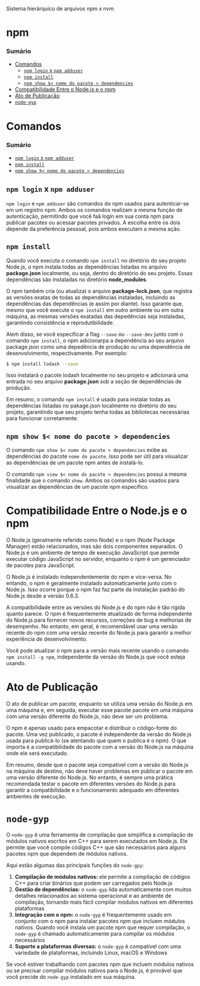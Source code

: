 Sistema hierárquico de arquivos npm x nvm

# npm

### Sumário

- [Comandos](#comandos)
    + [`npm login` x `npm adduser`](#comandos-npm-login-x-npm-adduser)
    + [`npm install`](#comandos-npm-install)
    + [`npm show $< nome do pacote > dependencies`](#comandos-npm-show-nome-pacote-dependencies)
- [Compatibilidade Entre o Node.js e o npm](#compatibilidade-nodejs-npm)
- [Ato de Publicação](#ato-publicacao)
- [`node-gyp`](#node-gyp)

# <a id="comandos"></a>Comandos

### Sumário

- [`npm login` x `npm adduser`](#comandos-npm-login-x-npm-adduser)
- [`npm install`](#comandos-npm-install)
- [`npm show $< nome do pacote > dependencies`](#comandos-npm-show-nome-pacote-dependencies)

## <a id="comandos-npm-login-x-npm-adduser"></a>`npm login` x `npm adduser`

`npm login` e `npm adduser` são comandos do npm usados para autenticar-se em um registro npm. Ambos os comandos realizam a mesma função de autenticação, permitindo que você faã login em sua conta npm para publicar pacotes ou acessar pacotes privados. A escolha entre os dois depende da preferência pessoal, pois ambos executam a mesma ação.

## <a id="comandos-npm-install"></a>`npm install`

Quando você executa o comando `npm install` no diretório do seu projeto Node.js, o npm instala todas as dependências listadas no arquivo **package.json** localmente, ou seja, dentro do diretório do seu projeto. Essas dependências são instaladas no diretório **node_modules**.

O npm também cria (ou atualiza) o arquivo **package-lock.json**, que registra as versões exatas de todas as dependências instaladas, incluindo as dependências das dependências (e assim por diante). Isso garante que, mesmo que você execute o `npm install` em outro ambiente ou em outra máquina, as mesmas versões exatadas das depedências seja instaladas, garantindo consistência e reprodutibilidade.

Aleḿ disso, se você especificar a flag `--save` ou `--save-dev` junto com o comando `npm install`, o npm adicionarpa a dependência ao seu arquivo package.json como uma depedência de produção ou uma dependência de desenvolvimento, respectivamente. Por exemplo:

```bash
$ npm install lodash --save
```

Isso instalará o pacote lodash localmente no seu projeto e adicionará uma entrada no seu arquivo **package.json** sob a seção de dependências de produção.

Em resumo, o comando `npm install` é usado para instalar todas as dependências listadas no pakage.json localmente no diretório do seu projeto, garantindo que seu projeto tenha todas as bibliotecas necessárias para funcionar corretamente.

## <a id="comandos-npm-show-nome-pacote-dependencies"></a>`npm show $< nome do pacote > dependencies`

O comando `npm show $< nome do pacote > dependencies` exibe as dependências do pacote `nome do pacote`. Isso pode ser útil para visualizar as dependências de um pacote npm antes de instalá-lo.

O comando `npm view $< nome do pacote > dependencies` possui a mesma finalidade que o comando `show`. Ambos os comandos são usados para visualizar as dependências de um pacote npm específico.

# <a id="compatibilidade-nodejs-npm"></a>Compatibilidade Entre o Node.js e o npm

O Node.js (geralmente referido como Node) e o npm (Node Package Manager) estão relacionados, mas são dois componentes separados. O Node.js é um ambiente de tempo de execução JavaScript que permite executar código JavaScript no servidor, enquanto o npm é um gerenciador de pacotes para JavaScript.

O Node.js é instalado independentemente do npm e vice-versa. No entando, o npm é geralmente instalado automaticamente junto com o Node.js. Isso ocorre porque o npm faz faz parte da instalação padrão do Node.js desde a versão 0.6.3.

A compatibilidade entre as versões do Node.js e do npm não é tão rígida quanto parece. O npm é frequentemente atualizado de forma independente do Node.js para fornecer novos recursos, correções de bug e melhorias de desempenho. No entanto, em geral, é recomendável usar uma versão recente do npm com uma versão recente do Node.js para garantir a melhor experiência de desenvolvimento.

Você pode atualizar o npm para a versão mais recente usando o comando `npm install -g npm`, independente da versão do Node.js que você esteja usando.

# <a id="ato-publicacao"></a>Ato de Publicação

O ato de publicar um pacote, enquanto se utiliza uma versão do Node.js em uma máquina e, em seguida, executar esse pacote pacote em uma máquina com uma versão diferente do Node.js, não deve ser um problema.

O npm é apenas usado para empacotar e distribuir o código-fonte do pacote. Uma vez publicado, o pacote é independente da versão do Node.js usada para publicá-lo (se atentando que quem o publica é o npm). O que importa é a compatibilidade do pacote com a versão do Node.js na máquina onde ele será executado.

Em resumo, desde que o pacote seja compatível com a versão do Node.js na máquina de destino, não deve haver problemas em publicar o pacote em uma versão diferente do Node.js. No entanto, é sempre uma prática recomendada testar o pacote em diferentes versões do Node.js para garantir a compatibilidade e o funcionamento adequado em diferentes ambientes de execução.

# <a id="node-gyp"></a>`node-gyp`

O `node-gyp` é uma ferramenta de compilação que simplifica a compilação de módulos nativos escritos em C++ para serem executados em Node.js. Ele permite que você compile códigos C++ que são necessários para alguns pacotes npm que dependem de módulos nativos.

Aqui estão algumas das principais funções do `node-gpy`:

1. **Compilação de módulos nativos:** ele permite a compilação de códigos C++ para criar binários que podem ser carregados pelo Node.js
2. **Gestão de dependências:** o `node-gyp` lida automaticamente com muitos detalhes relacionados ao sistema operacional e ao ambiente de compilação, tornando mais fácil compilar módulos nativos em diferentes plataformas
3. **Integração com o npm:** o `node-gyp` é frequentemente usado em conjunto com o npm para instalar pacotes npm que incluem módulos nativos. Quando você instala um pacote npm que requer compilação, o `node-gyp` é chamado automaticamente para compilar os módulos necessários
4. **Suporte a plataformas diversas:** o `node-gyp` é compatível com uma variedade de plataformas, incluindo Linux, macOS e Windows

Se você estiver trabalhando com pacotes npm que incluem módulos nativos ou se precisar compilar módulos nativos para o Node.js, é provável que você precide do `node-gyp` instalado em sua máquina.